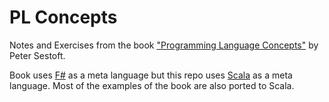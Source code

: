 # PL Concepts
Notes and Exercises from the book ["Programming Language Concepts"](https://www.itu.dk/~sestoft/plc/) by Peter Sestoft.

Book uses [F#](https://fsharp.org/) as a meta language but this repo uses [Scala](https://www.scala-lang.org/) as a meta language.
Most of the examples of the book are also ported to Scala.
